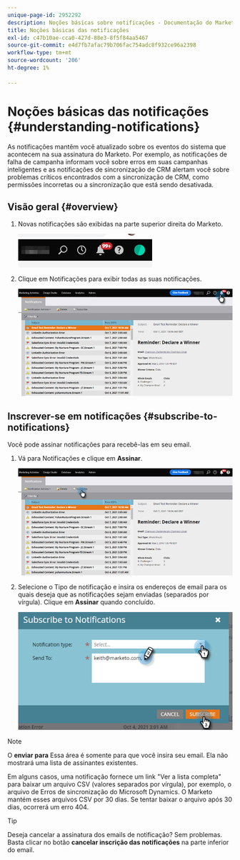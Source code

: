 ```yaml
---
unique-page-id: 2952292
description: Noções básicas sobre notificações - Documentação do Marketo - Documentação do produto
title: Noções básicas das notificações
exl-id: c47b10ae-cca0-427d-88e3-8f5f84aa5467
source-git-commit: e4d7fb7afac79b706fac754adc8f932ce96a2398
workflow-type: tm+mt
source-wordcount: '206'
ht-degree: 1%

---
```


# Noções básicas das notificações {#understanding-notifications}

As notificações mantêm você atualizado sobre os eventos do sistema que acontecem na sua assinatura do Marketo. Por exemplo, as notificações de falha de campanha informam você sobre erros em suas campanhas inteligentes e as notificações de sincronização de CRM alertam você sobre problemas críticos encontrados com a sincronização de CRM, como permissões incorretas ou a sincronização que está sendo desativada.

## Visão geral {#overview}

1. Novas notificações são exibidas na parte superior direita do Marketo.

   ![](assets/understanding-notifications-1.png)

1. Clique em Notificações para exibir todas as suas notificações.

   ![](assets/understanding-notifications-2.png)

## Inscrever-se em notificações {#subscribe-to-notifications}

Você pode assinar notificações para recebê-las em seu email.

1. Vá para Notificações e clique em **Assinar**.

   ![](assets/understanding-notifications-3.png)

1. Selecione o Tipo de notificação e insira os endereços de email para os quais deseja que as notificações sejam enviadas (separados por vírgula). Clique em **Assinar** quando concluído.

   ![](assets/understanding-notifications-4.png)

>[!NOTE]
>
>O **enviar para** Essa área é somente para que você insira seu email. Ela não mostrará uma lista de assinantes existentes.

Em alguns casos, uma notificação fornece um link &quot;Ver a lista completa&quot; para baixar um arquivo CSV (valores separados por vírgula), por exemplo, o arquivo de Erros de sincronização do Microsoft Dynamics. O Marketo mantém esses arquivos CSV por 30 dias. Se tentar baixar o arquivo após 30 dias, ocorrerá um erro 404.

>[!TIP]
>
>Deseja cancelar a assinatura dos emails de notificação? Sem problemas. Basta clicar no botão **cancelar inscrição das notificações** na parte inferior do email.
